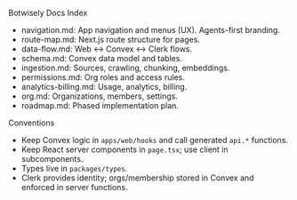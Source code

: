 Botwisely Docs Index

- navigation.md: App navigation and menus (UX). Agents-first branding.
- route-map.md: Next.js route structure for pages.
- data-flow.md: Web ↔ Convex ↔ Clerk flows.
- schema.md: Convex data model and tables.
- ingestion.md: Sources, crawling, chunking, embeddings.
- permissions.md: Org roles and access rules.
- analytics-billing.md: Usage, analytics, billing.
- org.md: Organizations, members, settings.
- roadmap.md: Phased implementation plan.

Conventions

- Keep Convex logic in `apps/web/hooks` and call generated `api.*` functions.
- Keep React server components in `page.tsx`; use client in subcomponents.
- Types live in `packages/types`.
- Clerk provides identity; orgs/membership stored in Convex and enforced in server functions.
